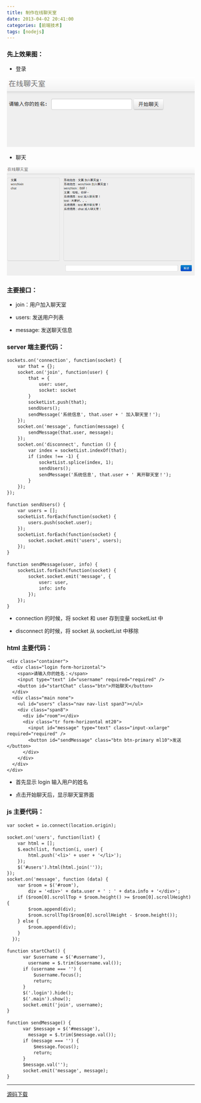 ```yaml
---
title: 制作在线聊天室
date: 2013-04-02 20:41:00
categories: [前端技术]
tags: [nodejs]
---
```


### 先上效果图：

* 登录

![](/2013/04/02/1.png)

* 聊天

![](/2013/04/02/2.png)


### 主要接口：

* join：用户加入聊天室

* users: 发送用户列表

* message: 发送聊天信息


### server 端主要代码：

    sockets.on('connection', function(socket) {
        var that = {};
        socket.on('join', function(user) {
            that = {
                user: user,
                socket: socket
            }
            socketList.push(that);
            sendUsers();
            sendMessage('系统信息', that.user + ' 加入聊天室！');
        });
        socket.on('message', function(message) {
            sendMessage(that.user, message);
        });
        socket.on('disconnect', function () {
            var index = socketList.indexOf(that);
            if (index !== -1) {
                socketList.splice(index, 1);
                sendUsers();
                sendMessage('系统信息', that.user + ' 离开聊天室！');
            }
        });
    });

    function sendUsers() {
        var users = [];
        socketList.forEach(function(socket) {
            users.push(socket.user);
        });
        socketList.forEach(function(socket) {
            socket.socket.emit('users', users);
        });
    }

    function sendMessage(user, info) {
        socketList.forEach(function(socket) {
            socket.socket.emit('message', {
                user: user,
                info: info
            });
        });
    }

* connection 的时候，将 socket 和 user 存到变量 socketList 中

* disconnect 的时候，将 socket 从 socketList 中移除


### html 主要代码：

    <div class="container">
      <div class="login form-horizontal">
        <span>请输入你的姓名：</span>
        <input type="text" id="username" required="required" />
        <button id="startChat" class="btn">开始聊天</button>
      </div>
      <div class="main none">
        <ul id="users" class="nav nav-list span3"></ul>
        <div class="span8">
          <div id="room"></div>
          <div class="tr form-horizontal mt20">
            <input id="message" type="text" class="input-xxlarge" required="required" />
            <button id="sendMessage" class="btn btn-primary ml10">发送</button>
          </div>
        </div>
      </div>
    </div>

* 首先显示 login 输入用户的姓名

* 点击开始聊天后，显示聊天室界面


### js 主要代码：

    var socket = io.connect(location.origin);

    socket.on('users', function(list) {
        var html = [];
        $.each(list, function(i, user) {
            html.push('<li>' + user + '</li>');
        });
        $('#users').html(html.join(''));
    });
    socket.on('message', function (data) {
        var $room = $('#room'),
            div = '<div>' + data.user + ' : ' + data.info + '</div>';
        if ($room[0].scrollTop + $room.height() >= $room[0].scrollHeight) {
            $room.append(div);
            $room.scrollTop($room[0].scrollHeight - $room.height());
        } else {
            $room.append(div);
        }
      });

    function startChat() {
          var $username = $('#username'),
            username = $.trim($username.val());
          if (username === '') {
              $username.focus();
              return;
          }
          $('.login').hide();
          $('.main').show();
          socket.emit('join', username);
    }

    function sendMessage() {
          var $message = $('#message'),
            message = $.trim($message.val());
          if (message === '') {
              $message.focus();
              return;
          }
          $message.val('');
          socket.emit('message', message);
    }

___

[源码下载](https://github.com/wenzhixin/chat)

